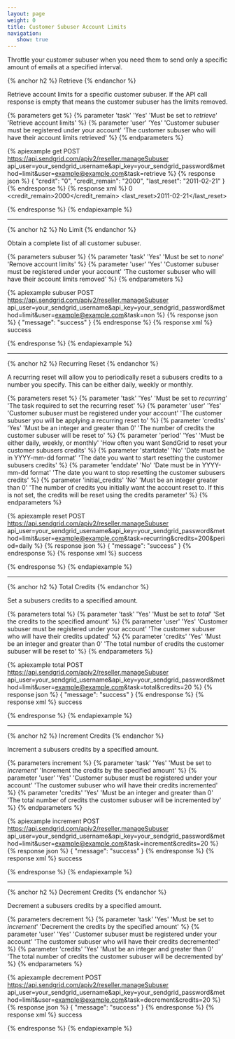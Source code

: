 ```yaml
---
layout: page
weight: 0
title: Customer Subuser Account Limits
navigation:
   show: true
---
```


Throttle your customer subuser when you need them to send only a specific amount of emails at a specified interval.

{% anchor h2 %}
Retrieve 
{% endanchor %}

Retrieve account limits for a specific customer subuser. If the API call response is empty that means the customer subuser has the limits removed.


{% parameters get %}
 {% parameter 'task' 'Yes' 'Must be set to <em>retrieve</em>' 'Retrieve account limits' %}
 {% parameter 'user' 'Yes' 'Customer subuser must be registered under your account' 'The customer subuser who will have their account limits retrieved' %}
{% endparameters %}


{% apiexample get POST https://api.sendgrid.com/apiv2/reseller.manageSubuser api_user=your_sendgrid_username&api_key=your_sendgrid_password&method=limit&user=example@example.com&task=retrieve %}
  {% response json %}
{
  "credit": "0",
  "credit_remain": "2000",
  "last_reset": "2011-02-21"
}
  {% endresponse %}
  {% response xml %}
<credits>
   <credit>0</credit>
   <credit_remain>2000</credit_remain>
   <last_reset>2011-02-21</last_reset>
</credits>

  {% endresponse %}
{% endapiexample %}

* * * * *

{% anchor h2 %}
No Limit 
{% endanchor %}

Obtain a complete list of all customer subuser.


{% parameters subuser %}
 {% parameter 'task' 'Yes' 'Must be set to <em>none</em>' 'Remove account limits' %}
 {% parameter 'user' 'Yes' 'Customer subuser must be registered under your account' 'The customer subuser who will have their account limits removed' %}
{% endparameters %}


{% apiexample subuser POST https://api.sendgrid.com/apiv2/reseller.manageSubuser api_user=your_sendgrid_username&api_key=your_sendgrid_password&method=limit&user=example@example.com&task=non %}
  {% response json %}
{
  "message": "success"
}
  {% endresponse %}
  {% response xml %}
<result>
   <message>success</message>
</result>

  {% endresponse %}
{% endapiexample %}

* * * * *

{% anchor h2 %}
Recurring Reset 
{% endanchor %}

A recurring reset will allow you to periodically reset a subusers credits to a number you specify. This can be either daily, weekly or monthly.


{% parameters reset %}
 {% parameter 'task' 'Yes' 'Must be set to <em>recurring</em>' 'The task required to set the recurring reset' %}
 {% parameter 'user' 'Yes' 'Customer subuser must be registered under your account' 'The customer subuser you will be applying a recurring reset to' %}
 {% parameter 'credits' 'Yes' 'Must be an integer and greater than 0' 'The number of credits the customer subuser will be reset to' %}
 {% parameter 'period' 'Yes' 'Must be either daily, weekly, or monthly' 'How often you want SendGrid to reset your customer subusers credits' %}
 {% parameter 'startdate' 'No' 'Date must be in YYYY-mm-dd format' 'The date you want to start resetting the customer subusers credits' %}
 {% parameter 'enddate' 'No' 'Date must be in YYYY-mm-dd format' 'The date you want to stop resetting the customer subusers credits' %}
 {% parameter 'initial_credits' 'No' 'Must be an integer greater than 0' 'The number of credits you initially want the account reset to. If this is not set, the credits will be reset using the credits parameter' %}
{% endparameters %}


{% apiexample reset POST https://api.sendgrid.com/apiv2/reseller.manageSubuser api_user=your_sendgrid_username&api_key=your_sendgrid_password&method=limit&user=example@example.com&task=recurring&credits=200&period=daily %}
  {% response json %}
{
  "message": "success"
}
  {% endresponse %}
  {% response xml %}
<result>
   <message>success</message>
</result>

  {% endresponse %}
{% endapiexample %}

* * * * *

{% anchor h2 %}
Total Credits 
{% endanchor %}

Set a subusers credits to a specified amount.


{% parameters total %}
 {% parameter 'task' 'Yes' 'Must be set to <em>total</em>' 'Set the credits to the specified amount' %}
 {% parameter 'user' 'Yes' 'Customer subuser must be registered under your account' 'The customer subuser who will have their credits updated' %}
 {% parameter 'credits' 'Yes' 'Must be an integer and greater than 0' 'The total number of credits the customer subuser will be reset to' %}
{% endparameters %}


{% apiexample total POST https://api.sendgrid.com/apiv2/reseller.manageSubuser api_user=your_sendgrid_username&api_key=your_sendgrid_password&method=limit&user=example@example.com&task=total&credits=20 %}
  {% response json %}
{
  "message": "success"
}
  {% endresponse %}
  {% response xml %}
<result>
   <message>success</message>
</result>

  {% endresponse %}
{% endapiexample %}

* * * * *

{% anchor h2 %}
Increment Credits 
{% endanchor %}

Increment a subusers credits by a specified amount.


{% parameters increment %}
 {% parameter 'task' 'Yes' 'Must be set to <em>increment</em>' 'Increment the credits by the specified amount' %}
 {% parameter 'user' 'Yes' 'Customer subuser must be registered under your account' 'The customer subuser who will have their credits incremented' %}
 {% parameter 'credits' 'Yes' 'Must be an integer and greater than 0' 'The total number of credits the customer subuser will be incremented by' %}
{% endparameters %}


{% apiexample increment POST https://api.sendgrid.com/apiv2/reseller.manageSubuser api_user=your_sendgrid_username&api_key=your_sendgrid_password&method=limit&user=example@example.com&task=increment&credits=20 %}
  {% response json %}
{
  "message": "success"
}
  {% endresponse %}
  {% response xml %}
<result>
   <message>success</message>
</result>

  {% endresponse %}
{% endapiexample %}

* * * * *

{% anchor h2 %}
Decrement Credits 
{% endanchor %}

Decrement a subusers credits by a specified amount.


{% parameters decrement %}
 {% parameter 'task' 'Yes' 'Must be set to <em>increment</em>' 'Decrement the credits by the specified amount' %}
 {% parameter 'user' 'Yes' 'Customer subuser must be registered under your account' 'The customer subuser who will have their credits decremented' %}
 {% parameter 'credits' 'Yes' 'Must be an integer and greater than 0' 'The total number of credits the customer subuser will be decremented by' %}
{% endparameters %}


{% apiexample decrement POST https://api.sendgrid.com/apiv2/reseller.manageSubuser api_user=your_sendgrid_username&api_key=your_sendgrid_password&method=limit&user=example@example.com&task=decrement&credits=20 %}
  {% response json %}
{
  "message": "success"
}
  {% endresponse %}
  {% response xml %}
<result>
   <message>success</message>
</result>

  {% endresponse %}
{% endapiexample %}

